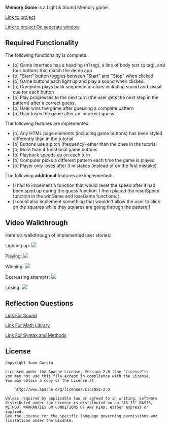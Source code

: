 **Memory Game** is a Light & Sound Memory game

[Link to project](https://glitch.com/edit/#!/different-deep-rabbit?path=README.md%3A11%3A25)

[Link to project On seperate window](https://different-deep-rabbit.glitch.me/)

## Required Functionality

The following functionality is complete:

- [o] Game interface has a heading (h1 tag), a line of body text (p tag), and four buttons that match the demo app
- [o] "Start" button toggles between "Start" and "Stop" when clicked.
- [o] Game buttons each light up and play a sound when clicked.
- [o] Computer plays back sequence of clues including sound and visual cue for each button
- [o] Play progresses to the next turn (the user gets the next step in the pattern) after a correct guess.
- [o] User wins the game after guessing a complete pattern
- [o] User loses the game after an incorrect guess

The following features are implemented:

- [o] Any HTML page elements (including game buttons) has been styled differently than in the tutorial
- [o] Buttons use a pitch (frequency) other than the ones in the tutorial
- [o] More than 4 functional game buttons
- [o] Playback speeds up on each turn
- [o] Computer picks a different pattern each time the game is played
- [o] Player only loses after 3 mistakes (instead of on the first mistake)

The following **additional** features are implemented:

- [I had to impement a function that would reset the speed after it had been sped up during the guess function. I then placed the resetSpeed function in the winGame and loseGame functions.]
- [I could also implement something that wouldn't allow the user to click on the squares while they squares are going through the pattern.]

## Video Walkthrough

Here's a walkthrough of implemented user stories:

Lighting up:
![](https://i.imgur.com/4rMQAPk.gif)

Playing:
![](https://i.imgur.com/Lxdz7OC.gif)


Winning:
![](https://i.imgur.com/JAyZBvE.gif)


Decreasing attempts:
![](https://i.imgur.com/DHVQM6i.gif)

Losing:
![](https://i.imgur.com/nJWFf7o.gif)


## Reflection Questions


[Link For Sound](https://www.the-art-of-web.com/javascript/creating-sounds/)

[Link For Math Library](https://developer.mozilla.org/en-US/docs/Web/JavaScript/Reference/Global_Objects/Math/random)

[Link For Syntax and Methods](https://www.w3schools.com/)


## License

    Copyright Juan Garcia

    Licensed under the Apache License, Version 2.0 (the "License");
    you may not use this file except in compliance with the License.
    You may obtain a copy of the License at

        http://www.apache.org/licenses/LICENSE-2.0

    Unless required by applicable law or agreed to in writing, software
    distributed under the License is distributed on an "AS IS" BASIS,
    WITHOUT WARRANTIES OR CONDITIONS OF ANY KIND, either express or implied.
    See the License for the specific language governing permissions and
    limitations under the License.
